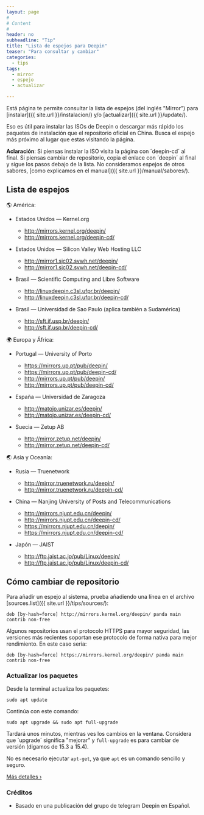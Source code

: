 ```yaml
---
layout: page
#
# Content
#
header: no
subheadline: "Tip"
title: "Lista de espejos para Deepin"
teaser: "Para consultar y cambiar"
categories:
  - tips
tags:
  - mirror
  - espejo
  - actualizar

---
```


Está página te permite consultar la lista de espejos (del inglés "Mirror") para [instalar]({{ site.url }}/instalacion/) y/o [actualizar]({{ site.url }}/update/).

Eso es útil para instalar las ISOs de Deepin o descargar más rápido los paquetes de instalación que el repositorio oficial en China. Busca el espejo más próximo al lugar que estas visitando la página.

**Aclaración**: Si piensas instalar la ISO visita la página con ´deepin-cd´ al final. Si piensas cambiar de repositorio, copia el enlace con ´deepin´ al final y sigue los pasos debajo de la lista. No consideramos espejos de otros sabores, [como explicamos en el manual]({{ site.url }}/manual/sabores/).

## Lista de espejos

🌎 América:

* Estados Unidos — Kernel.org

  - <a href="http://mirrors.kernel.org/deepin/">http://mirrors.kernel.org/deepin/</a>
  - <a href="http://mirrors.kernel.org/deepin-cd/">http://mirrors.kernel.org/deepin-cd/</a>

* Estados Unidos — Silicon Valley Web Hosting LLC

  - <a href="http://mirror1.sjc02.svwh.net/deepin/">http://mirror1.sjc02.svwh.net/deepin/</a>
  - http://mirror1.sjc02.svwh.net/deepin-cd/

* Brasil —  Scientific Computing and Libre Software
  - <a href="http://linuxdeepin.c3sl.ufpr.br/deepin/">http://linuxdeepin.c3sl.ufpr.br/deepin/</a>
  - <a href="http://linuxdeepin.c3sl.ufpr.br/deepin-cd/">http://linuxdeepin.c3sl.ufpr.br/deepin-cd/</a>

* Brasil — Universidad de Sao Paulo (aplica también a Sudamérica)
  - <a href="http://sft.if.usp.br/deepin/">http://sft.if.usp.br/deepin/</a>
  - <a href="http://sft.if.usp.br/deepin-cd/">http://sft.if.usp.br/deepin-cd/</a>

🌍 Europa y África:

* Portugal — University of Porto

  - <a href="https://mirrors.up.pt/pub/deepin/">https://mirrors.up.pt/pub/deepin/</a>
  - <a href="https://mirrors.up.pt/pub/deepin-cd/">https://mirrors.up.pt/pub/deepin-cd/</a>
  - <a href="http://mirrors.up.pt/pub/deepin/">http://mirrors.up.pt/pub/deepin/</a>
  - http://mirrors.up.pt/pub/deepin-cd/

* España — Universidad de Zaragoza

  - <a href="http://matojo.unizar.es/deepin/">http://matojo.unizar.es/deepin/</a>
  - <a href="http://matojo.unizar.es/deepin-cd/">http://matojo.unizar.es/deepin-cd/</a>

* Suecia — Zetup AB

  - <a href="http://mirror.zetup.net/deepin/">http://mirror.zetup.net/deepin/</a>
  - <a href="http://mirror.zetup.net/deepin-cd/">http://mirror.zetup.net/deepin-cd/</a>

🌏 Asia y Oceanía:

* Rusia — Truenetwork

  - <a href="http://mirror.truenetwork.ru/deepin/">http://mirror.truenetwork.ru/deepin/</a>
  - <a href="http://mirror.truenetwork.ru/deepin-cd/">http://mirror.truenetwork.ru/deepin-cd/</a>

* China — Nanjing University of Posts and Telecommunications

  - <a href="http://mirrors.njupt.edu.cn/deepin/">http://mirrors.njupt.edu.cn/deepin/</a>
  - <a href="http://mirrors.njupt.edu.cn/deepin-cd/">http://mirrors.njupt.edu.cn/deepin-cd/</a>
  - https://mirrors.njupt.edu.cn/deepin/
  - https://mirrors.njupt.edu.cn/deepin-cd/

* Japón — JAIST

  - <a href="http://ftp.jaist.ac.jp/pub/Linux/deepin/">http://ftp.jaist.ac.jp/pub/Linux/deepin/</a>
  - http://ftp.jaist.ac.jp/pub/Linux/deepin-cd/

## Cómo cambiar de repositorio

Para añadir un espejo al sistema, prueba añadiendo una línea en el archivo [sources.list]({{ site.url }}/tips/sources/):

`deb [by-hash=force] http://mirrors.kernel.org/deepin/ panda main contrib non-free`

Algunos repositorios usan el protocolo HTTPS para mayor seguridad, las versiones más recientes soportan ese protocolo de forma nativa para mejor rendimiento. En este caso sería:

`deb [by-hash=force] https://mirrors.kernel.org/deepin/ panda main contrib non-free`

### Actualizar los paquetes
Desde la terminal actualiza los paquetes:

~~~
sudo apt update
~~~

Continúa con este comando:

~~~
sudo apt upgrade && sudo apt full-upgrade
~~~

Tardará unos minutos, mientras ves los cambios en la ventana. Considera que ´upgrade´ significa "mejorar" y `full-upgrade` es para cambiar de versión (digamos de 15.3 a 15.4).

No es necesario ejecutar `apt-get`, ya que `apt` es un comando sencillo y seguro.

<a class="radius button small" href="{{ site.url }}{{ site.baseurl }}/tips/actualizar-terminal/">Más detalles ›</a>

### Créditos

* Basado en una publicación del grupo de telegram Deepin en Español.
